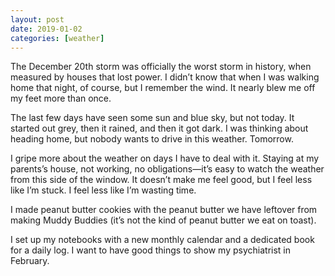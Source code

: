 ```yaml
---
layout: post
date: 2019-01-02
categories: [weather]
---
```


The December 20th storm was officially the worst storm in history, when measured by houses that lost power. I didn’t know that when I was walking home that night, of course, but I remember the wind. It nearly blew me off my feet more than once. 

The last few days have seen some sun and blue sky, but not today. It started out grey, then it rained, and then it got dark. I was thinking about heading home, but nobody wants to drive in this weather. Tomorrow.

I gripe more about the weather on days I have to deal with it. Staying at my parents’s house, not working, no obligations—it’s easy to watch the weather from this side of the window. It doesn’t make me feel good, but I feel less like I’m stuck. I feel less like I’m wasting time. 

I made peanut butter cookies with the peanut butter we have leftover from making Muddy Buddies (it’s not the kind of peanut butter we eat on toast).

I set up my notebooks with a new monthly calendar and a dedicated book for a daily log. I want to have good things to show my psychiatrist in February.
